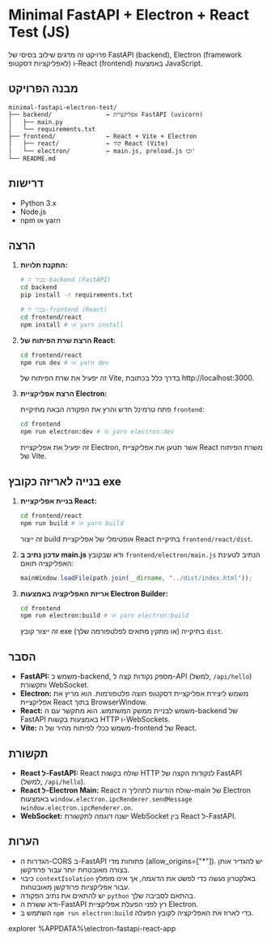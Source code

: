 # Minimal FastAPI + Electron + React Test (JS)

פרויקט זה מדגים שילוב בסיסי של FastAPI (backend), Electron (framework לאפליקציות דסקטופ) ו-React (frontend) באמצעות JavaScript.

## מבנה הפרויקט

```
minimal-fastapi-electron-test/
├── backend/               ← אפליקציית FastAPI (uvicorn)
│   ├── main.py
│   └── requirements.txt
├── frontend/              ← React + Vite + Electron
│   ├── react/             ← קוד React (Vite)
│   └── electron/          ← main.js, preload.js וכו'
└── README.md
```

## דרישות

- Python 3.x
- Node.js
- npm או yarn

## הרצה

1.  **התקנת תלויות:**

    ```bash
    # עבור ה-backend (FastAPI)
    cd backend
    pip install -r requirements.txt

    # עבור ה-frontend (React)
    cd frontend/react
    npm install # או yarn install
    ```

2.  **הרצת שרת הפיתוח של React:**

    ```bash
    cd frontend/react
    npm run dev # או yarn dev
    ```

    זה יפעיל את שרת הפיתוח של Vite, בדרך כלל בכתובת http://localhost:3000.

3.  **הרצת אפליקציית Electron:**

    פתח טרמינל חדש והרץ את הפקודה הבאה מתיקיית `frontend`:

    ```bash
    cd frontend
    npm run electron:dev # או yarn electron:dev
    ```

    זה יפעיל את אפליקציית Electron, אשר תטען את אפליקציית React משרת הפיתוח של Vite.

## בנייה לאריזה כקובץ exe

1.  **בניית אפליקציית React:**

    ```bash
    cd frontend/react
    npm run build # או yarn build
    ```

    זה ייצור build אופטימלי של אפליקציית React בתיקיית `frontend/react/dist`.

2.  **עדכון נתיב ב main.js**
    ודא שבקובץ `frontend/electron/main.js` הנתיב לטעינת האפליקציה תואם:

    ```javascript
    mainWindow.loadFile(path.join(__dirname, "../dist/index.html"));
    ```

3.  **אריזת האפליקציה באמצעות Electron Builder:**

    ```bash
    cd frontend
    npm run electron:build # או yarn electron:build
    ```

    זה ייצור קובץ exe (או מתקין מתאים לפלטפורמה שלך) בתיקייה `dist`.

## הסבר

- **FastAPI:** משמש כ-backend, מספק נקודות קצה ל-API (למשל, `/api/hello`) ותקשורת WebSocket.
- **Electron:** משמש ליצירת אפליקציית דסקטופ חוצה פלטפורמות. הוא מריץ את אפליקציית React בתוך BrowserWindow.
- **React:** משמש לבניית ממשק המשתמש. הוא מתקשר עם ה-backend של FastAPI באמצעות בקשות HTTP ו-WebSockets.
- **Vite:** משמש ככלי לפיתוח מהיר של ה-frontend של React.

## תקשורת

- **React ל-FastAPI:** React שולח בקשות HTTP לנקודות הקצה של FastAPI (למשל, `/api/hello`).
- **React ל-Electron Main:** React שולח הודעות לתהליך ה-main של Electron באמצעות `window.electron.ipcRenderer.sendMessage` ו`window.electron.ipcRenderer.on`.
- **WebSocket:** ישנה דוגמה לתקשורת WebSocket בין React ל-FastAPI.

## הערות

- הגדרות ה-CORS ב-FastAPI פתוחות מדי (allow_origins=\["\*"]). יש להגדיר אותן בצורה מאובטחת יותר עבור פרודקשן.
- כיבוי `contextIsolation` באלקטרון נעשה כדי לפשט את הדוגמה, אך אינו מומלץ עבור אפליקציות פרודקשן מאובטחות.
- יש להתאים את נתיב הפקודה `python` בהתאם לסביבה שלך.
- ודא ששרת ה-FastAPI רץ לפני הפעלת אפליקציית Electron.
- השתמש ב `npm run electron:build` כדי לארוז את האפליקציה לקובץ הפעלה.

explorer %APPDATA%\electron-fastapi-react-app
